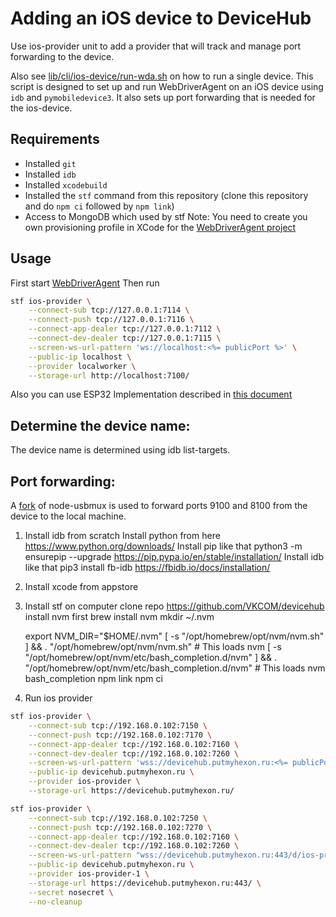 # Adding an iOS device to DeviceHub

Use ios-provider unit to add a provider that will track and manage port forwarding to the device.

Also see [lib/cli/ios-device/run-wda.sh](../../lib/cli/ios-device/run-wda.sh) on how to run a single device.
This script is designed to set up and run WebDriverAgent on an iOS device using `idb` and `pymobiledevice3`. It also sets up port forwarding that is needed for the ios-device.

## Requirements

-   Installed `git`
-   Installed `idb`
-   Installed `xcodebuild`
-   Installed the `stf` command from this repository (clone this repository and do `npm ci` followed by `npm link`)
-   Access to MongoDB which used by stf
    Note: You need to create you own provisioning profile in XCode for the [WebDriverAgent project](../../WebDriverAgent)

## Usage

First start [WebDriverAgent](./../WebDriverAgent/)
Then run

```bash
stf ios-provider \
    --connect-sub tcp://127.0.0.1:7114 \
    --connect-push tcp://127.0.0.1:7116 \
    --connect-app-dealer tcp://127.0.0.1:7112 \
    --connect-dev-dealer tcp://127.0.0.1:7115 \
    --screen-ws-url-pattern 'ws://localhost:<%= publicPort %>' \
    --public-ip localhost \
    --provider localworker \
    --storage-url http://localhost:7100/
```
Also you can use ESP32 Implementation described in [this document](esp32.md)

## Determine the device name:

The device name is determined using idb list-targets.

## Port forwarding:

A [fork](https://github.com/irdkwmnsb/node-usbmux) of node-usbmux is used to forward ports 9100 and 8100 from the device to the local machine.


1. Install idb from scratch
Install python from here https://www.python.org/downloads/
Install pip like that python3 -m ensurepip --upgrade https://pip.pypa.io/en/stable/installation/
Install idb like that pip3 install fb-idb https://fbidb.io/docs/installation/
2. Install xcode from appstore 
3. Install stf on computer 
clone repo https://github.com/VKCOM/devicehub
install nvm first brew install nvm
   mkdir ~/.nvm

   export NVM_DIR="$HOME/.nvm"
   [ -s "/opt/homebrew/opt/nvm/nvm.sh" ] && \. "/opt/homebrew/opt/nvm/nvm.sh"  # This loads nvm
   [ -s "/opt/homebrew/opt/nvm/etc/bash_completion.d/nvm" ] && \. "/opt/homebrew/opt/nvm/etc/bash_completion.d/nvm"  # This loads nvm bash_completion
npm link
npm ci
4. Run ios provider
```bash
stf ios-provider \
    --connect-sub tcp://192.168.0.102:7150 \
    --connect-push tcp://192.168.0.102:7170 \
    --connect-app-dealer tcp://192.168.0.102:7160 \
    --connect-dev-dealer tcp://192.168.0.102:7260 \
    --screen-ws-url-pattern 'wss://devicehub.putmyhexon.ru:<%= publicPort %>' \
    --public-ip devicehub.putmyhexon.ru \
    --provider ios-provider \
    --storage-url https://devicehub.putmyhexon.ru/
```
```bash
stf ios-provider \
    --connect-sub tcp://192.168.0.102:7250 \
    --connect-push tcp://192.168.0.102:7270 \
    --connect-app-dealer tcp://192.168.0.102:7160 \
    --connect-dev-dealer tcp://192.168.0.102:7260 \
    --screen-ws-url-pattern "wss://devicehub.putmyhexon.ru:443/d/ios-provider-1/<%= publicPort %>/" \
    --public-ip devicehub.putmyhexon.ru \
    --provider ios-provider-1 \
    --storage-url https://devicehub.putmyhexon.ru:443/ \
    --secret nosecret \
    --no-cleanup
```